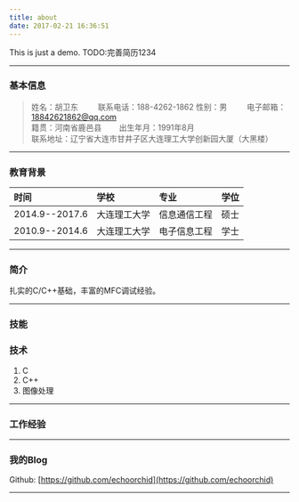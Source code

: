 ```yaml
---
title: about
date: 2017-02-21 16:36:51
---
```

This is just a demo.
TODO:完善简历1234

------

### 基本信息
> 姓名：胡卫东		&#160; &#160; &#160; &#160;							联系电话：188-4262-1862
> 性别：男			&#160; &#160; &#160; &#160;							电子邮箱：18842621862@qq.com  
> 籍贯：河南省鹿邑县&#160; &#160; &#160; &#160;            				出生年月：1991年8月                     	
> 联系地址：辽宁省大连市甘井子区大连理工大学创新园大厦（大黑楼）       

------

### 教育背景 
	
| 时间 | 学校 | 专业 | 学位 |
|:-------|:-------|:-------|:-------|
| 2014.9--2017.6 | 大连理工大学 | 信息通信工程 |硕士 |
| 2010.9--2014.6 | 大连理工大学 | 电子信息工程 |学士 | 

-------

### 简介 

扎实的C/C++基础，丰富的MFC调试经验。

------

### 技能 


### 技术 

1. C
2. C++
3. 图像处理

------

### 工作经验 


------

### 我的Blog 

Github: [https://github.com/echoorchid](https://github.com/echoorchid)  

------